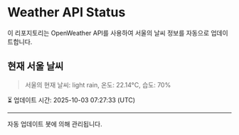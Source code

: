 
# Weather API Status

이 리포지토리는 OpenWeather API를 사용하여 서울의 날씨 정보를 자동으로 업데이트합니다.

## 현재 서울 날씨
> 서울의 현재 날씨: light rain, 온도: 22.14°C, 습도: 70%

⏳ 업데이트 시간: 2025-10-03 07:27:33 (UTC)

---
자동 업데이트 봇에 의해 관리됩니다.
